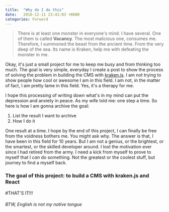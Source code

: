 ```yaml
---
title:  "Why do I do this"
date:   2016-12-11 23:41:03 +0800
categories: Forward
---
```


> There is at least one monster in everyone's mind.
> I have several. One of them is called **Vacancy**.
> The most malicious one, consumes me.
> Therefore, I summoned the beast from the ancient time.
> From the very deep of the sea.
> Its name is Kraken, help me with defeating the monster in me.

Okay, it's just a small project for me to keep me busy and from thinking too much. The goal is very simple, everyday I create a post to show the process of solving the problem in building the CMS with [kraken.js](http://krakenjs.com/). I am not trying to show people how cool or awesome I am in this field. I am not, in the matter of fact, I am pretty lame in this field. Yes, it's a therapy for me.

I hope this processing of writing down what's in my mind can put the depression and anxiety in peace. As my wife told me: one step a time. So here is how I am gonna archive the goal:

1. List the result I want to archive
2. How I do it

One result at a time. I hope by the end of this project, I can finally be free from the voidness bothers me. You might ask why. The answer is that, I have been in this field for 10 years. But I am not a genius, or the brightest, or the smartest, or the skilled developer around. I lost the motivation ever since I had retired from the army. I need a kick from myself to prove to myself that I _can_ do something. Not the greatest or the coolest stuff, but journey to find a myself back.

### The goal of this project: to build a CMS with kraken.js and React

#THAT'S IT!!!

###### BTW, English is not my native tongue 